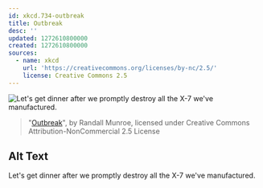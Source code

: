 ```yaml
---
id: xkcd.734-outbreak
title: Outbreak
desc: ''
updated: 1272610800000
created: 1272610800000
sources:
  - name: xkcd
    url: 'https://creativecommons.org/licenses/by-nc/2.5/'
    license: Creative Commons 2.5
---
```

![Let's get dinner after we promptly destroy all the X-7 we've manufactured.](https://imgs.xkcd.com/comics/outbreak.png)
> "[Outbreak](https://xkcd.com/734/)", by Randall Munroe, licensed under Creative Commons Attribution-NonCommercial 2.5 License

## Alt Text
Let's get dinner after we promptly destroy all the X-7 we've manufactured.

